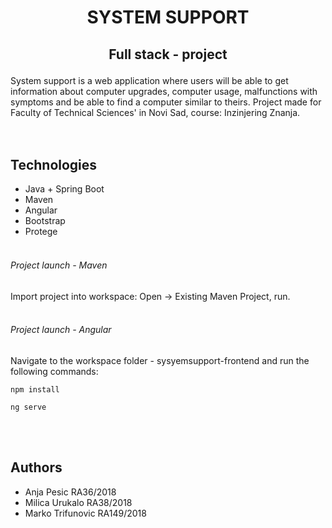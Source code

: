 # <p align="center"> SYSTEM SUPPORT </p> 
## <p align="center"> Full stack - project </p>
System support is a web application where users will be able to get information about computer upgrades, computer usage, malfunctions with symptoms and be able to find a computer similar to theirs. 
Project made for Faculty of Technical Sciences' in Novi Sad, course: Inzinjering Znanja. 
<br><br><br>
## Technologies <br>
- Java + Spring Boot
- Maven
- Angular
- Bootstrap
- Protege
<br><br>
###### Project launch - Maven
Import project into workspace: Open -> Existing Maven Project, run. <br> <br>
###### Project launch - Angular
Navigate to the workspace folder - sysyemsupport-frontend and run the following commands: <br>
~~~ 
npm install 
~~~
~~~
ng serve
~~~
<br><br>
## Authors 
- Anja Pesic RA36/2018
- Milica Urukalo RA38/2018
- Marko Trifunovic RA149/2018
